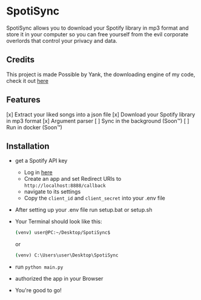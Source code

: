 # SpotiSync

SpotiSync allows you to download your Spotify library in mp3 format and store it in your computer so you can free yourself from the evil corporate overlords that control your privacy and data.

## Credits

This project is made Possible by Yank, the downloading engine of my code, check it out [here](https://github.com/G3VV/Yank)

## Features

[x] Extract your liked songs into a json file
[x] Download your Spotify library in mp3 format
[x] Argument parser
[ ] Sync in the background (Soon™)
[ ] Run in docker (Soon™)

## Installation

- get a Spotify API key
  - Log in [here](https://developer.spotify.com/dashboard/)
  - Create an app and set Redirect URIs to `http://localhost:8888/callback`
  - navigate to its settings
  - Copy the `client_id` and `client_secret` into your .env file
- After setting up your .env file run setup.bat or setup.sh
- Your Terminal should look like this:

  ```bash
  (venv) user@PC:~/Desktop/SpotiSync$
  ```

  or

  ```bat
  (venv) C:\Users\user\Desktop\SpotiSync
  ```

- run `python main.py`
- authorized the app in your Browser
- You're good to go!
